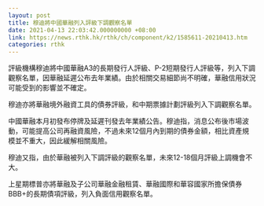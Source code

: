 ```yaml
---
layout: post
title: 穆迪將中國華融列入評級下調觀察名單
date: 2021-04-13 22:03:42.000000000 +08:00
link: https://news.rthk.hk/rthk/ch/component/k2/1585611-20210413.htm
categories: rthk
---
```


評級機構穆迪將中國華融A3的長期發行人評級、P-2短期發行人評級等，列入下調觀察名單，因華融延遲公布去年業績。由於相關交易細節尚不明確，華融信用狀況可能受到的影響並不確定。

穆迪亦將華融境外融資工具的債券評級，和中期票據計劃評級列入下調觀察名單。

中國華融本月初發布停牌及延遲刊發去年業績公告。穆迪指，消息公布後市場波動，可能提高公司再融資風險，不過未來12個月內到期的債券金額，相比資產規模並不重大，因此緩解相關風險。

穆迪又指，由於華融被列入下調評級的觀察名單，未來12-18個月評級上調機會不大。

上星期標普亦將華融及子公司華融金融租賃、華融國際和華容國家所擔保債券BBB+的長期債項評級，列入負面信用觀察名單。
